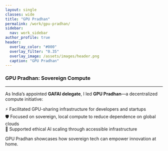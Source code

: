 ```yaml
---
layout: single
classes: wide
title: "GPU Pradhan"
permalink: /work/gpu-pradhan/
sidebar:
  nav: work_sidebar
author_profile: true
header:
  overlay_color: "#000"
  overlay_filter: "0.35"
  overlay_image: /assets/images/header.png
  caption: "GPU Pradhan"
---
```


### GPU Pradhan: Sovereign Compute
---

As India’s appointed **GAFAI delegate**, I led **GPU Pradhan**—a decentralized compute initiative:

⚡ Facilitated GPU-sharing infrastructure for developers and startups  
🛡️ Focused on sovereign, local compute to reduce dependence on global clouds  
🤖 Supported ethical AI scaling through accessible infrastructure  

GPU Pradhan showcases how sovereign tech can empower innovation at home.
